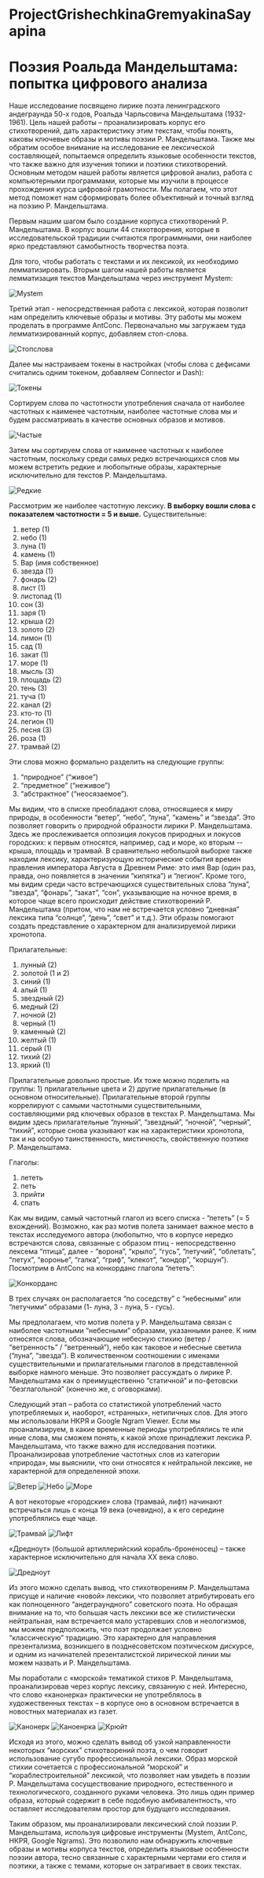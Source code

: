 # ProjectGrishechkinaGremyakinaSayapina
<h1>Поэзия Роальда Мандельштама: попытка цифрового анализа</h1>

Наше исследование посвящено лирике поэта ленинградского андеграунда 50-х годов, Роальда Чарльсовича Мандельштама (1932-1961). Цель нашей работы – проанализировать корпус его стихотворений, дать характеристику этим текстам, чтобы понять, каковы ключевые образы и мотивы поэзии Р. Мандельштама. Также мы обратим особое внимание на исследование ее лексической составляющей, попытаемся определить языковые особенности текстов, что также важно для изучения топики и поэтики стихотворений. Основным методом нашей работы является цифровой анализ, работа с компьютерными программами, которые мы изучили в процессе прохождения курса цифровой грамотности. Мы полагаем, что этот метод поможет нам сформировать более объективный и точный взгляд на поэзию Р. Мандельштама.

Первым нашим шагом было создание корпуса стихотворений Р. Мандельштама. В корпус вошли 44 стихотворения, которые в исследовательской традиции считаются программными, они наиболее ярко представляют самобытность творчества поэта.

Для того, чтобы работать с текстами и их лексикой, их необходимо лемматизировать. Вторым шагом нашей работы является лемматизация текстов Мандельштама через инструмент Mystem:

<img src="https://pp.userapi.com/c854528/v854528269/5532b/wg0-IuUAUfc.jpg" alt="Mystem">

Третий этап - непосредственная работа с лексикой, которая позволит нам определить ключевые образы и мотивы. Эту работы мы можем проделать в программе AntConc.
Первоначально мы загружаем туда лемматизированный корпус, добавляем стоп-слова.

<img src="https://pp.userapi.com/c849128/v849128269/1a0a64/XbOd02oC3eM.jpg" alt="Стопслова">
                                                                                     
Далее мы настраиваем токены в настройках (чтобы слова с дефисами считались одним токеном, добавляем Connector и Dash):

<img src="https://pp.userapi.com/c848620/v848620269/1a062f/tpDrf7cfhfo.jpg" alt="Токены">

Сортируем слова по частотности употребления сначала от наиболее частотных к наименее частотным, наиболее частотные слова мы и будем рассматривать в качестве основных образов и мотивов. 

<img src="https://pp.userapi.com/c848620/v848620269/1a0637/nUypw2uEwOo.jpg" alt="Частые">

Затем мы сортируем слова от наименее частотных к наиболее частотным, поскольку среди самых редко встречающихся слов мы можем встретить редкие и любопытные образы, характерные исключительно для текстов Р. Мандельштама.

<img src="https://pp.userapi.com/c848620/v848620269/1a0648/MxPp0OkkXkI.jpg" alt="Редкие">

Рассмотрим же наиболее частотную лексику.
<strong>В выборку вошли слова с показателем частотности = 5 и выше.</strong>
Существительные:
<ol>
 <li> ветер (1)
 <li> небо (1)
 <li> луна (1)
 <li> камень (1)
 <li> Вар (имя собственное)
 <li> звезда (1)
 <li> фонарь (2)
 <li> лист (1)
 <li> листопад (1)
 <li> сон (3)
 <li> заря (1)
 <li> крыша (2)
 <li> золото (2)
 <li> лимон (1)
 <li> сад (1)
 <li> закат (1)
 <li> море (1)
 <li> мысль (3)
 <li> площадь (2)
 <li> тень (3)
 <li> туча (1)
 <li> канал (2)
 <li> кто-то (1) 
 <li> легион (1)
 <li> песня (3)
 <li> роза (1)
 <li> трамвай (2)
 </li>
</ol>

Эти слова можно формально разделить на следующие группы: 
1) “природное” (“живое”)
2) “предметное” (“неживое”)
3) “абстрактное” (“неосязаемое”). 

Мы видим, что в списке преобладают слова, относящиеся к миру природы, в особенности “ветер”, “небо”, “луна”, “камень” и “звезда”. Это позволяет говорить о природной образности лирики Р. Мандельштама. Здесь же прослеживается оппозиция локусов природных и локусов городских: к первым относятся, например, сад и море, ко вторым -- крыша, площадь и трамвай. В сравнительно небольшой выборке также находим лексику, характеризующую исторические события времен правления императора Августа в Древнем Риме: это имя Вар (один раз, правда, оно появляется в значении “кипятка”) и “легион”. Кроме того, мы видим среди часто встречающихся существительных слова “луна”, “звезда”, “фонарь”, “закат”, “сон”, указывающие на ночное время, в которое чаще всего происходит действие стихотворений Р. Мандельштама (притом, что нам не встречается условно “дневная” лексика типа “солнце”, “день”, “свет” и т.д.). Эти образы помогают создать представление о характерном для анализируемой лирики хронотопа.

Прилагательные:

<ol>
 <li> лунный (2)
 <li> золотой (1 и 2)
 <li> синий (1)
 <li> алый (1)
 <li> звездный (2)
 <li> медный (2)
 <li> ночной (2)
 <li> черный (1)
 <li> каменный (2)
 <li> желтый (1)
 <li> серый (1)
 <li> тихий (2)
 <li> яркий (1)
 </li>
</ol>

Прилагательные довольно простые. Их тоже можно поделить на группы: 1) прилагательные цвета и 2) другие прилагательные (в основном относительные). Прилагательные второй группы коррелируют с самыми частотными существительными, составляющими ряд ключевых образов в текстах Р. Мандельштама. Мы видим здесь прилагательные “лунный”, “звездный”, “ночной”, “черный”, “тихий”, которые снова указывают как на характеристики хронотопа, так и на особую таинственность, мистичность, свойственную поэтике Р. Мандельштама.

Глаголы:

<ol>
 <li> лететь
 <li> петь
 <li> прийти
 <li> спать
 </li>
</ol>

Как мы видим, самый частотный глагол из всего списка - “лететь” (= 5 вхождений). Возможно, как раз мотив полета занимает важное место в текстах исследуемого автора (любопытно, что в корпусе нередко встречаются слова, связанные с образом птиц - непосредственно лексема “птица”, далее - “ворона”, “крыло”, “гусь”, “летучий”, “облетать”, “петух”, “воронье”, “галка”, “гриф”, “клекот”, “кондор”, “коршун”).
Посмотрим в AntConc на конкорданс глагола “лететь”:

<img src="https://pp.userapi.com/c848620/v848620269/1a064f/v7Msg8WY33Q.jpg" alt="Конкорданс">

В трех случаях он располагается “по соседству” с “небесными” или “летучими” образами (1- луна, 3 - луна, 5 - гусь).

Мы предполагаем, что мотив полета у Р. Мандельштама связан с наиболее частотными “небесными” образами, указанными ранее. К ним относятся слова, обозначающие небесную стихию (ветер / “ветренность” / “ветренный”), небо как таковое и небесные светила (“луна”, “звезда”). В количественном соотношении с именами существительными и прилагательными глаголов в представленной выборке намного меньше. Это позволяет рассуждать о лирике Р. Мандельштама как о преимущественно “статичной” и по-фетовски “безглагольной” (конечно же, с оговорками).

Следующий этап – работа со статистикой употреблений часто употребляемых и, наоборот, «странных», нетипичных слов. Для этого мы использовали НКРЯ и Google Ngram Viewer. Если мы проанализируем, в какие временные периоды употреблялись те или иные слова, мы сможем понять, к какой эпохе принадлежит лексика Р. Мандельштама, что также важно для исследования поэтики. Проанализировав употребление частотных слов из категории «природа», мы выяснили, что они относятся к нейтральной лексике, не характерной для определенной эпохи.

<img src="https://pp.userapi.com/c848620/v848620269/1a0659/xUF-yFqdOTs.jpg" alt="Ветер">

<img src="https://pp.userapi.com/c848620/v848620269/1a069f/IwKBuUe-kwU.jpg" alt="Небо">

<img src="https://pp.userapi.com/c848620/v848620269/1a0695/DT1xLlKEhSQ.jpg" alt="Море">

А вот некоторые «городские» слова (трамвай, лифт) начинают встречаться лишь с конца 19 века (очевидно), а к его середине употреблялись еще чаще.

<img src="https://pp.userapi.com/c848620/v848620269/1a06a9/MjhP-YtOYLk.jpg" alt="Трамвай">

<img src="https://pp.userapi.com/c848620/v848620269/1a068b/nXyrCtc0IPM.jpg" alt="Лифт">

«Дредноут» (большой артиллерийский корабль-броненосец) – также характерное исключительно для начала ХХ века слово.

<img src="https://pp.userapi.com/c848620/v848620269/1a0663/690Jv3fyCXE.jpg" alt="Дредноут">

Из этого можно сделать вывод, что стихотворениям Р. Мандельштама присуще и наличие «новой» лексики, что позволяет атрибутировать его как полноценного “андеграундного” советского поэта. Но обращая внимание на то, что большая часть лексики все же стилистически нейтральная, нам встречается мало устаревших слов и неологизмов, мы можем предположить, что поэт продолжает условно “классическую” традицию. Это характерно для направления презентализма, возникшего в позднесоветском поэтическом дискурсе, и одним из начинателей презенталистской лирической линии мы можем назвать и Р. Мандельштама.

Мы поработали с «морской» тематикой стихов Р. Мандельштама, проанализировав через корпус лексику, связанную с ней. Интересно, что слово «канонерка» практически не употреблялось в художественных текстах – в корпусе оно в основном встречается в новостных материалах из газет. 

<img src="https://pp.userapi.com/c848620/v848620269/1a066d/DDmwjF8TKgU.jpg" alt="Канонерк">

<img src="https://pp.userapi.com/c848620/v848620269/1a0677/vqQjgPAXNxE.jpg" alt="Каноенрка">

<img src="https://pp.userapi.com/c848620/v848620269/1a0681/1VI1bcvQ8oA.jpg" alt="Крюйт">

Исходя из этого, можно сделать вывод об узкой направленности некоторых “морских” стихотворений поэта, о чем говорит использование сугубо профессиональной лексики. 
Образ морской стихии сочетается с профессиональной “морской” и “кораблестроительной” лексикой, что позволяет нам увидеть в поэзии Р. Мандельштама сосуществование природного, естественного и технологического, созданного руками человека. Это лишь один пример образа, который содержит в себе подобную амбивалентность, что оставляет исследователям простор для будущего исследования.

Таким образом, мы проанализировали лексический слой поэзии Р. Мандельштама, используя цифровые инструменты (Mystem, AntConc, НКРЯ, Google Ngrams). Это позволило нам обнаружить ключевые образы и мотивы корпуса текстов, определить языковые особенности поэзии автора, тесно связанные с характерными чертами его стиля и поэтики, а также с темами, которые он затрагивает в своих текстах.






